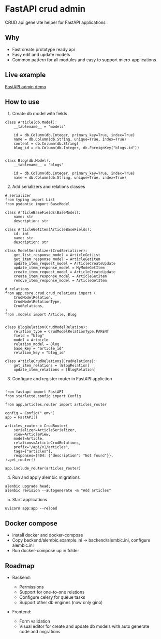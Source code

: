 # FastAPI crud admin
CRUD api generate helper for FastAPI applications

## Why
- Fast create prototype ready api
- Easy edit and update models
- Common pattern for all modules and easy to support micro-applications

## Live example
[FastAPI admin demo](https://air-services.online)

## How to use
1. Create db model with fields
```
class Article(db.Model):
    __tablename__ = "models"

    id = db.Column(db.Integer, primary_key=True, index=True)
    name = db.Column(db.String, unique=True, index=True)
    content = db.Column(db.String)
    blog_id = db.Column(db.Integer, db.ForeignKey("blogs.id"))


class Blog(db.Model):
    __tablename__ = "blogs"

    id = db.Column(db.Integer, primary_key=True, index=True)
    name = db.Column(db.String, unique=True, index=True)
```
2. Add serializers and relations classes

```
# serializer
from typing import List
from pydantic import BaseModel

class ArticleBaseFields(BaseModel):
    name: str
    description: str

class ArticleGetItem(ArticleBaseFields):
    id: int
    name: str
    description: str

class ModelSerializer(CrudSerializer):
    get_list_response_model = ArticleGetList
    get_item_response_model = ArticleGetItem
    update_item_request_model = ArticleCreateUpdate
    update_item_response_model = MyModeGetItem
    create_item_request_model = ArticleCreateUpdate
    create_item_response_model = ArticleGetItem
    remove_item_response_model = ArticleGetItem

# relations
from app.core.crud.crud_relations import (
    CrudModelRelation,
    CrudModelRelationType,
    CrudRelations,
)
from .models import Article, Blog


class BlogRelation(CrudModelRelation):
    relation_type = CrudModelRelationType.PARENT
    field = "blog"
    model = Artoicle
    relation_model = Blog
    base_key = "article_id"
    relation_key = "blog_id"

class ArticleCrudRelations(CrudRelations):
    get_item_relations = [BlogRelation]
    update_item_relations = [BlogRelation]
```

3. Configure and register router in FastAPI appliction
```

from fastapi import FastAPI
from starlette.config import Config

from app.articles.router import articles_router

config = Config(".env")
app = FastAPI()

articles_router = CrudRouter(
    serializer=ArticleSerializer,
    view=ArticleView,
    model=Article,
    relations=ArticleCrudRelations,
    prefix="/api/v1/articles",
    tags=["articles"],
    responses={404: {"description": "Not found"}},
).get_router()

app.include_router(articles_router)
```
4. Run and apply alembic migrations
```
alembic upgrade head;
alembic revision --autogenerate -m "Add articles"
```
5. Start applications
```
uvicorn app:app --reload
```
## Docker compose
- Install docker and docker-compose
- Copy backend/alembic.example.ini -> backend/alembic.ini, configure alembic.ini
- Run docker-compose up in folder

## Roadmap
- Backend:
    - Permissions
    - Support for one-to-one relations
    - Configure celery for queue tasks
    - Support other db engines (now only gino)

- Frontend:
    - Form validation
    - Visual editor for create and update db models with
      auto generate code and migrations


